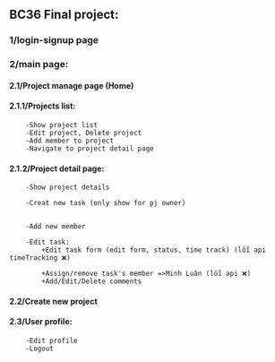 ## BC36 Final project:

### 1/login-signup page 

### 2/main page:

#### 2.1/Project manage page (Home) 

#### 2.1.1/Projects list:

    	-Show project list
    	-Edit project, Delete project
    	-Add member to project 
    	-Navigate to project detail page

#### 2.1.2/Project detail page:

    	-Show project details

    	-Creat new task (only show for pj owner)


    	-Add new member 

    	-Edit task:
    		+Edit task form (edit form, status, time track) (lỗi api timeTracking ❌)

    		+Assign/remove task's member =>Minh Luân (lỗi api ❌)
    		+Add/Edit/Delete comments 

#### 2.2/Create new project

#### 2.3/User profile: 

    	-Edit profile
    	-Logout


